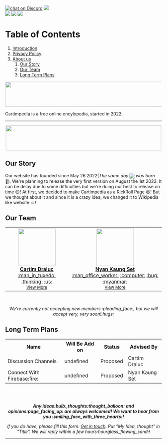 <a href="https://discord.gg/NGypAKTfga"><img src="https://img.shields.io/discord/989395034220658718?logo=discord&style=for-the-badge" alt="chat on Discord"></a> <img src="https://wakatime.com/badge/user/bc330e1d-04b3-4516-bfb4-2b28f0dabda9/project/457f5641-ec23-42f7-afb8-73cb895e5978.svg?style=for-the-badge"><br><img src="https://img.shields.io/github/commit-activity/y/CartimDraluc/Cartimpedia?style=plastic"> <img src="https://img.shields.io/github/commit-activity/m/CartimDraluc/Cartimpedia?style=plastic"> <!--img src="https://img.shields.io/github/languages/count/CartimDraluc/Cartimpedia?style=plastic"> <img src="https://img.shields.io/github/issues-closed/CartimDraluc/Cartimpedia?style=plastic"> <img src="https://img.shields.io/github/issues/CartimDraluc/Cartimpedia?style=plastic"--> <a href="https://hits.seeyoufarm.com"><img src="https://hits.seeyoufarm.com/api/count/incr/badge.svg?url=https%3A%2F%2Fgithub.com%2FCartimDraluc%2FCartimpedia%2F&count_bg=%2379C83D&title_bg=%23555555&icon=&icon_color=%23E7E7E7&title=hits&edge_flat=true"></a>


# Table of Contents

1. [Introduction](#Intro)
2. <a href="https://github.com/CartimDraluc/Cartimpedia/blob/main/POLICY.md">Privacy Policy</a>
3. [About us](#AboutUs)
    1. [Our Story](#OurStory)
    2. [Our Team](#OurTeam)
    3. [Long Term Plans](#LongTermPlans)



<p id="Intro" align=center><img width=700px height=80px src="https://img.shields.io/badge/introduction-0b3d91?style=for-the-badge&logoColor=white"></p>

Cartimpedia is a free online encylopedia, started in 2022.
<hr>


<p id="AboutUS" align=center><img width=500px height=80px src="https://img.shields.io/badge/About_us-0b3d91?style=for-the-badge&logoColor=white"></p>

## Our Story <a id="OurStory"></a>
Our website has founded since May 26 2022(*The same day <img align=center src="https://img.shields.io/badge/Sally_Ride-0b3d91?style=for-the-badge&logo=nasa&logoColor=white">  was born* :rocket:). We're planning to release the very first version on August the 1st 2022. It can be delay due to some difficulties but we're doing our best to release on time :wink:! At first, we decided to make Cartimpedia as a RickRoll Page :laughing:! But we thought about it and since it is a crazy idea, we changed it to Wikipedia like website :relaxed:!

## Our Team <a id="OurTeam"></a>

<table align=center>
  <tr>
    <td align="center"><a href="https://github.com/CartimDraluc"><img src="https://avatars.githubusercontent.com/u/106230817?s=120&v=4" width="120px;" alt=""/><br/><b>Cartim Draluc</b></a><br /><a href="" title="Founder">:man_in_tuxedo:</a> <a href="" title="Ideas, Planning and Feedback">:thinking:</a> <a href="" title="From USA">:us:</a><br><sub><a href="https://cartim-draluc.netlify.app/">View More</a></sub></td>
    <td align="center"><a href="https://github.com/NyanKaungSet"><img src="https://avatars.githubusercontent.com/u/96227457?s=120&v=4" width="120px;" alt=""/><br/><b>Nyan Kaung Set</b></a><br /><a href="" title="Co-founder">:man_office_worker:</a> <a href="" title="code">:computer:</a> <a href="" title="Bugs Fix">:bug:</a> <a href="" title="From Myanmar">:myanmar:</a><br><sub><a href="https://challenger7.netlify.app/personalprofile/">View More</a></sub></td>
    <!--td align="center"><a href="https://github.com"><img src="https://image.shutterstock.com/image-vector/programmer-icon-single-avatar-vector-260nw-2073604823.jpg"  width="120px;"><br><b>Unknown</b></a><br /><a href="" title="Unknown">:technologist:</a> <a href="" title="Unknown">:question:</a> <a href="" title="From Milky Way">:milky_way:</a><br><sub><a href="https://github.com">View More</a></sub></td-->
  </tr>
</table><br>

<p align=center><i>We're currently not accepting new members :pleading_face:, but we will accept very, very soon!:hugs:</i><p>

## Long Term Plans <a id="LongTermPlans"></a>
<table align=center>
  <tr>
    <th>Name</th>
    <th>Will Be Add on</th>
    <th>Status</th>
    <th>Advised By</th>
  </tr>
  <tr>
    <td>Discussion Channels</td>
    <td>undefined</td>
    <td>Proposed</td>
    <td>Cartim Draluc</td>
  </tr>
  <tr>
    <td>Connect With Firebase:fire:</td>
    <td>undefined</td>
    <td>Proposed</td>
    <td>Nyan Kaung Set</td>
  </tr>
</table><br><br>
<p align=center><i><b>Any ideas:bulb:,thoughts:thought_balloon: and opinions:page_facing_up: are always welcomed! We want to hear from you :smiling_face_with_three_hearts:!</b></i></p>
<p align=center><i>If you do have, please fill this form: <a href="https://cartimdraluc.github.io/Cartimpedia/about.html#contact_us">Get in touch</a>. Put "My Idea, thought" in "Title". We will reply within a few hours:hourglass_flowing_sand:!</i></p>
<hr>

<br><br>
<!--img src="https://contrib.rocks/image?repo=CartimDraluc/Cartimpedia"/-->

<!--v 0.17.1-->
